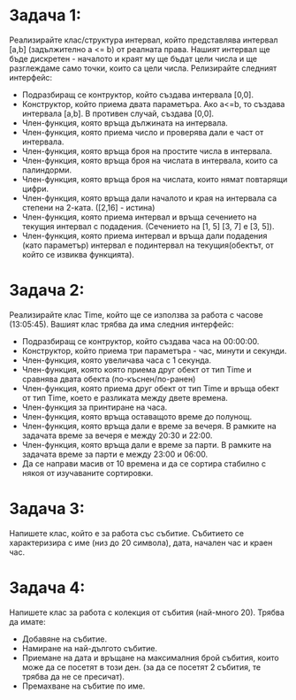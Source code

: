 # Задача 1: 
Реализирайте клас/структура интервал, който представлява интервал [a,b] (задължително а <= b) от реалната права. Нашият интервал ще бъде дискретен - началото и краят му ще бъдат цели числа и ще разглеждаме само точки, които са цели числа. Релизирайте следният интерфейс:

* Подразбиращ се контруктор, който създава интервала [0,0].
* Конструктор, който приема двата параметъра. Ако a<=b, то създава интервала [a,b]. В противен случай, създава [0,0].
* Член-функция, която връща дължината на интервала.
* Член-функция, която приема число и проверява дали е част от интервала.
* Член-функция, която връща броя на простите числа в интервала.
* Член-функция, която връща броя на числата в интервала, които са палиндорми.
* Член-функция, която връща броя на числата, които нямат повтарящи цифри.
* Член-функция, която връща дали началото и края на интервала са степени на 2-ката. ([2,16] - истина)
* Член-функция, която приема интервал и връща сечението на текущия интервал с подадения. (Сечението на [1, 5] [3, 7] e [3, 5]).
* Член-функция, която приема интервал и връща дали подадения (като параметър) интервал е подинтервал на текущия(обектът, от който се извиква функцията).

# Задача 2: 
Реализирайте клас Time, който ще се използва за работа с часове (13:05:45). Вашият клас трябва да има следния интерфейс:

* Подразбиращ се контруктор, който създава часа на 00:00:00.
* Конструктор, който приема три параметъра - час, минути и секунди.
* Член-функция, която увеличава часа с 1 секунда.
* Член-функция, която която приема друг обект от тип Time и сравнява двата обекта (по-къснен/по-ранен)
* Член-функция, която приема друг обект от тип Time и връща обект от тип Time, което е разликата между двете времена.
* Член-функция за принтиране на часа.
* Член-функция, която връща оставащото време до полунощ.
* Член-функция, която връща дали е време за вечеря. В рамките на задачата време за вечеря е между 20:30 и 22:00.
* Член-функция, която връща дали е време за парти. В рамките на задачата време за парти е между 23:00 и 06:00.
* Да се направи масив от 10 времена и да се сортира стабилно с някоя от изучаваните сортировки.

# Задача 3:
Напишете клас, който е за работа със събитие. Събитието се характеризира с име (низ до 20 символа), дата, начален час и краен час.

# Задача 4: 
Напишете клас за работа с колекция от събития (най-много 20). Трябва да имате:

* Добавяне на събитие.
* Намиране на най-дългото събитие.
* Приемане на дата и връщане на максималния брой събития, които може да се посетят в този ден. (за да се посетят 2 събития, те трябва да не се пресичат).
* Премахване на събитие по име.
